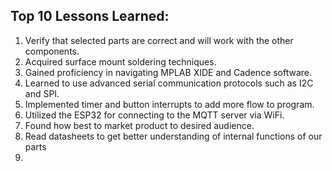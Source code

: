 
## Top 10 Lessons Learned:
1. Verify that selected parts are correct and will work with the other components.
2. Acquired surface mount soldering techniques.
3. Gained proficiency in navigating MPLAB XIDE and Cadence software.
4. Learned to use advanced serial communication protocols such as I2C and SPI.
5. Implemented timer and button interrupts to add more flow to program.
6. Utilized the ESP32 for connecting to the MQTT server via WiFi.
7. Found how best to market product to desired audience.
8. Read datasheets to get better understanding of internal functions of our parts
9. 
